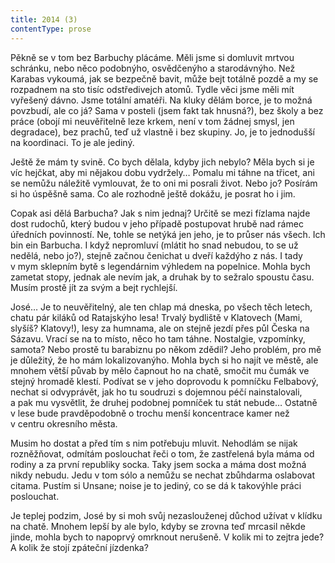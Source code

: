 ```yaml
---
title: 2014 (3)
contentType: prose
---
```


Pěkně se v tom bez Barbuchy plácáme. Měli jsme si domluvit mrtvou schránku, nebo něco podobnýho, osvědčenýho a starodávnýho. Než Karabas vykoumá, jak se bezpečně bavit, může bejt totálně pozdě a my se rozpadnem na sto tisíc odstředivejch atomů. Tydle věci jsme měli mít vyřešený dávno. Jsme totální amatéři. Na kluky dělám borce, je to možná povzbudí, ale co já? Sama v posteli (jsem fakt tak hnusná?), bez školy a bez práce (obojí mi neuvěřitelně leze krkem, není v tom žádnej smysl, jen degradace), bez prachů, teď už vlastně i bez skupiny. Jo, je to jednodušší na koordinaci. To je ale jediný.

Ještě že mám ty svině. Co bych dělala, kdyby jich nebylo? Měla bych si je víc hejčkat, aby mi nějakou dobu vydržely… Pomalu mi táhne na třicet, ani se nemůžu náležitě vymlouvat, že to oni mi posrali život. Nebo jo? Posírám si ho úspěšně sama. Co ale rozhodně ještě dokážu, je posrat ho i jim.

Copak asi dělá Barbucha? Jak s nim jednaj? Určitě se mezi fízlama najde dost rudochů, který budou v jeho případě postupovat hrubě nad rámec úředních povinností. Ne, tohle se netýká jen jeho, je to průser nás všech. Ich bin ein Barbucha. I když nepromluví (mlátit ho snad nebudou, to se už nedělá, nebo jo?), stejně začnou čenichat u dveří každýho z nás. I tady v mym sklepním bytě s legendárnim výhledem na popelnice. Mohla bych zametat stopy, jednak ale nevím jak, a druhak by to sežralo spoustu času. Musím prostě jít za svým a bejt rychlejší.

José… Je to neuvěřitelný, ale ten chlap má dneska, po všech těch letech, chatu pár kiláků od Ratajskýho lesa! Trvalý bydliště v Klatovech (Mami, slyšíš? Klatovy!), lesy za humnama, ale on stejně jezdí přes půl Česka na Sázavu. Vrací se na to místo, něco ho tam táhne. Nostalgie, vzpomínky, samota? Nebo prostě tu barabiznu po někom zdědil? Jeho problém, pro mě je důležitý, že ho mám lokalizovanýho. Mohla bych si ho najít ve městě, ale mnohem větší půvab by mělo čapnout ho na chatě, smočit mu čumák ve stejný hromadě klestí. Podívat se v jeho doprovodu k pomníčku Felbabový, nechat si odvyprávět, jak ho tu soudruzi s dojemnou péčí nainstalovali, a pak mu vysvětlit, že druhej podobnej pomníček tu stát nebude… Ostatně v lese bude pravděpodobně o trochu menší koncentrace kamer než v centru okresního města.

Musim ho dostat a před tím s nim potřebuju mluvit. Nehodlám se nijak rozněžňovat, odmítám poslouchat řeči o tom, že zastřelená byla máma od rodiny a za první republiky socka. Taky jsem socka a máma dost možná nikdy nebudu. Jedu v tom sólo a nemůžu se nechat zbůhdarma oslabovat citama. Pustím si Unsane; noise je to jediný, co se dá k takovýhle práci poslouchat.

Je teplej podzim, José by si moh svůj nezaslouženej důchod užívat v klídku na chatě. Mnohem lepší by ale bylo, kdyby se zrovna teď mrcasil někde jinde, mohla bych to napoprvý omrknout nerušeně. V kolik mi to zejtra jede? A kolik že stojí zpáteční jízdenka?

